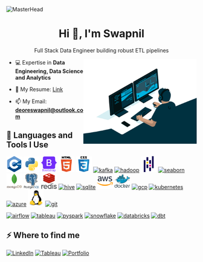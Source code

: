 ![MasterHead](https://drjplopes.com/media/BlogBanners/Hello-World_Banner.png)

<h1 align="center">Hi 👋, I'm Swapnil</h1>
<p align="center">Full Stack Data Engineer building robust ETL pipelines</p>
<img align="right" alt="Coding" width="300" src="https://raw.githubusercontent.com/Swapppyy/Swapppyy/main/picture.gif" />

- 💻 Expertise in **Data Engineering, Data Science and Analytics**

- 📄 My Resume: [Link](https://github.com/Swapppyy/Resume/blob/main/Swapnil_Deore_Resume.pdf)

- 📫 My Email: **deoreswapnil@outlook.com**

<h2>🚀 Languages and Tools I Use</h2>
<p><a target="_blank" href="https://raw.githubusercontent.com/devicons/devicon/master/icons/cplusplus/cplusplus-original.svg" style="display: inline-block;"><img src="https://raw.githubusercontent.com/devicons/devicon/master/icons/cplusplus/cplusplus-original.svg" alt="cplusplus" width="42" height="42" /></a>
<a target="_blank" href="https://raw.githubusercontent.com/devicons/devicon/master/icons/python/python-original.svg" style="display: inline-block;"><img src="https://raw.githubusercontent.com/devicons/devicon/master/icons/python/python-original.svg" alt="python" width="42" height="42" /></a>
<a target="_blank" href="https://raw.githubusercontent.com/devicons/devicon/master/icons/bootstrap/bootstrap-plain-wordmark.svg" style="display: inline-block;"><img src="https://raw.githubusercontent.com/devicons/devicon/master/icons/bootstrap/bootstrap-plain-wordmark.svg" alt="bootstrap" width="42" height="42" /></a>
<a target="_blank" href="https://raw.githubusercontent.com/devicons/devicon/master/icons/html5/html5-original-wordmark.svg" style="display: inline-block;"><img src="https://raw.githubusercontent.com/devicons/devicon/master/icons/html5/html5-original-wordmark.svg" alt="html5" width="42" height="42" /></a>
<a target="_blank" href="https://raw.githubusercontent.com/devicons/devicon/master/icons/css3/css3-original-wordmark.svg" style="display: inline-block;"><img src="https://raw.githubusercontent.com/devicons/devicon/master/icons/css3/css3-original-wordmark.svg" alt="css3" width="42" height="42" /></a>
<a target="_blank" href="https://www.vectorlogo.zone/logos/apache_kafka/apache_kafka-icon.svg" style="display: inline-block;"><img src="https://www.vectorlogo.zone/logos/apache_kafka/apache_kafka-icon.svg" alt="kafka" width="42" height="42" /></a>
<a target="_blank" href="https://www.vectorlogo.zone/logos/apache_hadoop/apache_hadoop-icon.svg" style="display: inline-block;"><img src="https://www.vectorlogo.zone/logos/apache_hadoop/apache_hadoop-icon.svg" alt="hadoop" width="42" height="42" /></a>
<a target="_blank" href="https://raw.githubusercontent.com/devicons/devicon/2ae2a900d2f041da66e950e4d48052658d850630/icons/pandas/pandas-original.svg" style="display: inline-block;"><img src="https://raw.githubusercontent.com/devicons/devicon/2ae2a900d2f041da66e950e4d48052658d850630/icons/pandas/pandas-original.svg" alt="pandas" width="42" height="42" /></a>
<a target="_blank" href="https://seaborn.pydata.org/_images/logo-mark-lightbg.svg" style="display: inline-block;"><img src="https://seaborn.pydata.org/_images/logo-mark-lightbg.svg" alt="seaborn" width="42" height="42" /></a>
<a target="_blank" href="https://raw.githubusercontent.com/devicons/devicon/master/icons/mongodb/mongodb-original-wordmark.svg" style="display: inline-block;"><img src="https://raw.githubusercontent.com/devicons/devicon/master/icons/mongodb/mongodb-original-wordmark.svg" alt="mongodb" width="42" height="42" /></a>
<a target="_blank" href="https://raw.githubusercontent.com/devicons/devicon/master/icons/postgresql/postgresql-original-wordmark.svg" style="display: inline-block;"><img src="https://raw.githubusercontent.com/devicons/devicon/master/icons/postgresql/postgresql-original-wordmark.svg" alt="postgresql" width="42" height="42" /></a>
<a target="_blank" href="https://raw.githubusercontent.com/devicons/devicon/master/icons/redis/redis-original-wordmark.svg" style="display: inline-block;"><img src="https://raw.githubusercontent.com/devicons/devicon/master/icons/redis/redis-original-wordmark.svg" alt="redis" width="42" height="42" /></a>
<a target="_blank" href="https://www.vectorlogo.zone/logos/apache_hive/apache_hive-icon.svg" style="display: inline-block;"><img src="https://www.vectorlogo.zone/logos/apache_hive/apache_hive-icon.svg" alt="hive" width="42" height="42" /></a>
<a target="_blank" href="https://www.vectorlogo.zone/logos/sqlite/sqlite-icon.svg" style="display: inline-block;"><img src="https://www.vectorlogo.zone/logos/sqlite/sqlite-icon.svg" alt="sqlite" width="42" height="42" /></a>
<a target="_blank" href="https://raw.githubusercontent.com/devicons/devicon/master/icons/amazonwebservices/amazonwebservices-original-wordmark.svg" style="display: inline-block;"><img src="https://raw.githubusercontent.com/devicons/devicon/master/icons/amazonwebservices/amazonwebservices-original-wordmark.svg" alt="aws" width="42" height="42" /></a>
<a target="_blank" href="https://raw.githubusercontent.com/devicons/devicon/master/icons/docker/docker-original-wordmark.svg" style="display: inline-block;"><img src="https://raw.githubusercontent.com/devicons/devicon/master/icons/docker/docker-original-wordmark.svg" alt="docker" width="42" height="42" /></a>
<a target="_blank" href="https://www.vectorlogo.zone/logos/google_cloud/google_cloud-icon.svg" style="display: inline-block;"><img src="https://www.vectorlogo.zone/logos/google_cloud/google_cloud-icon.svg" alt="gcp" width="42" height="42" /></a>
<a target="_blank" href="https://www.vectorlogo.zone/logos/kubernetes/kubernetes-icon.svg" style="display: inline-block;"><img src="https://www.vectorlogo.zone/logos/kubernetes/kubernetes-icon.svg" alt="kubernetes" width="42" height="42" /></a>
<a target="_blank" href="https://www.vectorlogo.zone/logos/microsoft_azure/microsoft_azure-icon.svg" style="display: inline-block;"><img src="https://www.vectorlogo.zone/logos/microsoft_azure/microsoft_azure-icon.svg" alt="azure" width="42" height="42" /></a>
<a target="_blank" href="https://raw.githubusercontent.com/devicons/devicon/master/icons/linux/linux-original.svg" style="display: inline-block;"><img src="https://raw.githubusercontent.com/devicons/devicon/master/icons/linux/linux-original.svg" alt="linux" width="42" height="42" /></a>
<a target="_blank" href="https://www.vectorlogo.zone/logos/git-scm/git-scm-icon.svg" style="display: inline-block;"><img src="https://www.vectorlogo.zone/logos/git-scm/git-scm-icon.svg" alt="git" width="42" height="42" /></a></p>

<a target="_blank" href="https://airflow.apache.org/" style="display: inline-block;">
  <img src="https://www.vectorlogo.zone/logos/apache_airflow/apache_airflow-icon.svg" alt="airflow" width="42" height="42" />
</a>
<a target="_blank" href="https://www.tableau.com/" style="display: inline-block;">
  <img src="https://www.vectorlogo.zone/logos/tableau/tableau-icon.svg" alt="tableau" width="42" height="42" />
</a>
<a target="_blank" href="https://spark.apache.org/docs/latest/api/python/index.html" style="display: inline-block;">
  <img src="https://upload.wikimedia.org/wikipedia/commons/thumb/f/f3/Apache_Spark_logo.svg/512px-Apache_Spark_logo.svg.png" alt="pyspark" width="42" height="42" />
</a>
<a target="_blank" href="https://www.snowflake.com/" style="display: inline-block;">
  <img src="https://www.vectorlogo.zone/logos/snowflake/snowflake-icon.svg" alt="snowflake" width="42" height="42" />
</a>
<a target="_blank" href="https://www.databricks.com/" style="display: inline-block;">
  <img src="https://www.vectorlogo.zone/logos/databricks/databricks-icon.svg" alt="databricks" width="42" height="42" />
</a>
<a target="_blank" href="https://www.getdbt.com/" style="display: inline-block;">
  <img src="https://seeklogo.com/images/D/dbt-logo-500AB0BAA7-seeklogo.com.png" alt="dbt" width="42" height="42" />
</a>














<h2>⚡️ Where to find me</h2>

[![LinkedIn](https://img.shields.io/badge/LinkedIn-Connect-blue?style=for-the-badge&logo=linkedin&logoColor=white)](https://www.linkedin.com/in/swapnildeore/)
[![Tableau](https://img.shields.io/badge/Tableau-Public-orange?style=for-the-badge&logo=tableau&logoColor=white)](https://public.tableau.com/app/profile/swapn1l/vizzes)
[![Portfolio](https://img.shields.io/badge/Portfolio-Visit-blue?style=for-the-badge&logo=google-chrome&logoColor=white)](https://swapppyy.github.io/)






